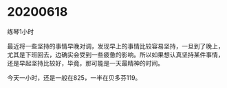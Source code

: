 # 20200618

练琴1小时

最近将一些坚持的事情早晚对调，发现早上的事情比较容易坚持，一旦到了晚上，尤其是下班回去，边确实会受到一些疲惫的影响。所以如果想认真坚持某件事情，还是早起坚持比较好，毕竟，那可能是一天最精神的时间。

今天一小时，还是一般在825，一半在贝多芬119。
